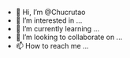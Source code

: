 - 👋 Hi, I’m @Chucrutao
- 👀 I’m interested in ...
- 🌱 I’m currently learning ...
- 💞️ I’m looking to collaborate on ...
- 📫 How to reach me ...

<!---
Chucrutao/Chucrutao is a ✨ special ✨ repository because its `README.md` (this file) appears on your GitHub profile.
You can click the Preview link to take a look at your changes.
--->
